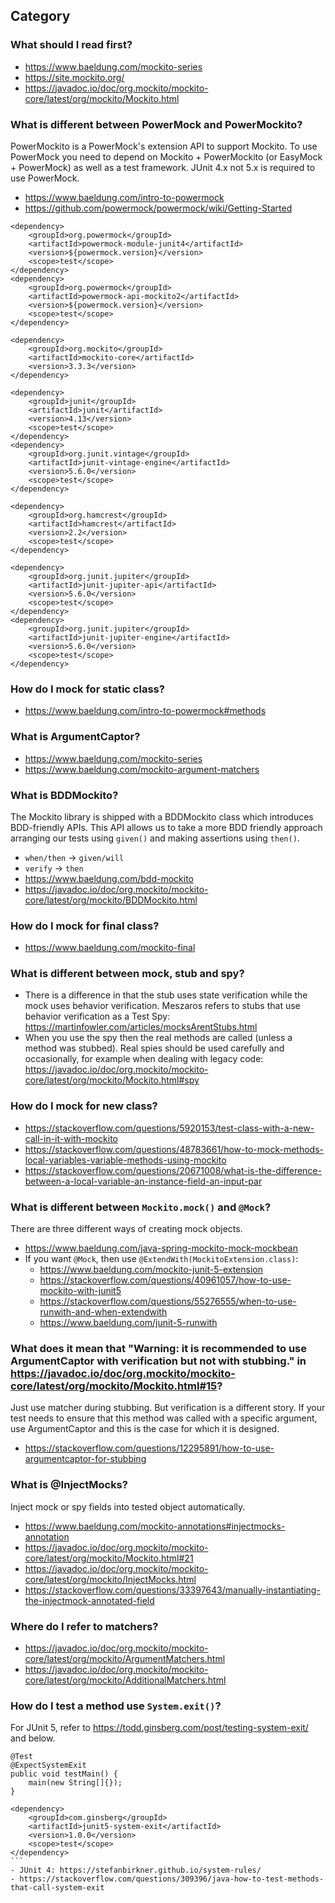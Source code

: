 ## Category

### What should I read first?
- https://www.baeldung.com/mockito-series
- https://site.mockito.org/
- https://javadoc.io/doc/org.mockito/mockito-core/latest/org/mockito/Mockito.html

### What is different between PowerMock and PowerMockito?
PowerMockito is a PowerMock's extension API to support Mockito. To use PowerMock you need to depend on Mockito + PowerMockito (or EasyMock + PowerMock) as well as a test framework. JUnit 4.x not 5.x is required to use PowerMock.
- https://www.baeldung.com/intro-to-powermock
- https://github.com/powermock/powermock/wiki/Getting-Started
```
<dependency>
    <groupId>org.powermock</groupId>
    <artifactId>powermock-module-junit4</artifactId>
    <version>${powermock.version}</version>
    <scope>test</scope>
</dependency>
<dependency>
    <groupId>org.powermock</groupId>
    <artifactId>powermock-api-mockito2</artifactId>
    <version>${powermock.version}</version>
    <scope>test</scope>
</dependency>

<dependency>
    <groupId>org.mockito</groupId>
    <artifactId>mockito-core</artifactId>
    <version>3.3.3</version>
</dependency>

<dependency>
    <groupId>junit</groupId>
    <artifactId>junit</artifactId>
    <version>4.13</version>
    <scope>test</scope>
</dependency>
<dependency>
    <groupId>org.junit.vintage</groupId>
    <artifactId>junit-vintage-engine</artifactId>
    <version>5.6.0</version>
    <scope>test</scope>
</dependency>

<dependency>
    <groupId>org.hamcrest</groupId>
    <artifactId>hamcrest</artifactId>
    <version>2.2</version>
    <scope>test</scope>
</dependency>

<dependency>
    <groupId>org.junit.jupiter</groupId>
    <artifactId>junit-jupiter-api</artifactId>
    <version>5.6.0</version>
    <scope>test</scope>
</dependency>
<dependency>
    <groupId>org.junit.jupiter</groupId>
    <artifactId>junit-jupiter-engine</artifactId>
    <version>5.6.0</version>
    <scope>test</scope>
</dependency>
```

### How do I mock for static class?
- https://www.baeldung.com/intro-to-powermock#methods

### What is ArgumentCaptor?
- https://www.baeldung.com/mockito-series
- https://www.baeldung.com/mockito-argument-matchers

### What is BDDMockito?
The Mockito library is shipped with a BDDMockito class which introduces BDD-friendly APIs.
This API allows us to take a more BDD friendly approach arranging our tests using `given()` and making assertions using `then()`.
- `when/then` → `given/will`
- `verify` → `then`
- https://www.baeldung.com/bdd-mockito
- https://javadoc.io/doc/org.mockito/mockito-core/latest/org/mockito/BDDMockito.html

### How do I mock for final class?
- https://www.baeldung.com/mockito-final

### What is different between mock, stub and spy?
- There is a difference in that the stub uses state verification while the mock uses behavior verification. Meszaros refers to stubs that use behavior verification as a Test Spy: https://martinfowler.com/articles/mocksArentStubs.html
- When you use the spy then the real methods are called (unless a method was stubbed). Real spies should be used carefully and occasionally, for example when dealing with legacy code: https://javadoc.io/doc/org.mockito/mockito-core/latest/org/mockito/Mockito.html#spy

### How do I mock for new class?
- https://stackoverflow.com/questions/5920153/test-class-with-a-new-call-in-it-with-mockito
- https://stackoverflow.com/questions/48783661/how-to-mock-methods-local-variables-variable-methods-using-mockito
- https://stackoverflow.com/questions/20671008/what-is-the-difference-between-a-local-variable-an-instance-field-an-input-par

### What is different between `Mockito.mock()` and `@Mock`?
There are three different ways of creating mock objects.
- https://www.baeldung.com/java-spring-mockito-mock-mockbean
- If you want `@Mock`, then use `@ExtendWith(MockitoExtension.class)`:
  - https://www.baeldung.com/mockito-junit-5-extension
  - https://stackoverflow.com/questions/40961057/how-to-use-mockito-with-junit5
  - https://stackoverflow.com/questions/55276555/when-to-use-runwith-and-when-extendwith
  - https://www.baeldung.com/junit-5-runwith

### What does it mean that "Warning: it is recommended to use ArgumentCaptor with verification but not with stubbing." in https://javadoc.io/doc/org.mockito/mockito-core/latest/org/mockito/Mockito.html#15?
Just use matcher during stubbing. But verification is a different story. If your test needs to ensure that this method was called with a specific argument, use ArgumentCaptor and this is the case for which it is designed.
- https://stackoverflow.com/questions/12295891/how-to-use-argumentcaptor-for-stubbing

### What is @InjectMocks?
Inject mock or spy fields into tested object automatically.
- https://www.baeldung.com/mockito-annotations#injectmocks-annotation
- https://javadoc.io/doc/org.mockito/mockito-core/latest/org/mockito/Mockito.html#21
- https://javadoc.io/doc/org.mockito/mockito-core/latest/org/mockito/InjectMocks.html
- https://stackoverflow.com/questions/33397643/manually-instantiating-the-injectmock-annotated-field

### Where do I refer to matchers?
- https://javadoc.io/doc/org.mockito/mockito-core/latest/org/mockito/ArgumentMatchers.html
- https://javadoc.io/doc/org.mockito/mockito-core/latest/org/mockito/AdditionalMatchers.html

### How do I test a method use `System.exit()`?
For JUnit 5, refer to https://todd.ginsberg.com/post/testing-system-exit/ and below.
```
@Test
@ExpectSystemExit
public void testMain() {
    main(new String[]{});
}
````
````
<dependency>
    <groupId>com.ginsberg</groupId>
    <artifactId>junit5-system-exit</artifactId>
    <version>1.0.0</version>
    <scope>test</scope>
</dependency>
```
- JUnit 4: https://stefanbirkner.github.io/system-rules/
- https://stackoverflow.com/questions/309396/java-how-to-test-methods-that-call-system-exit
